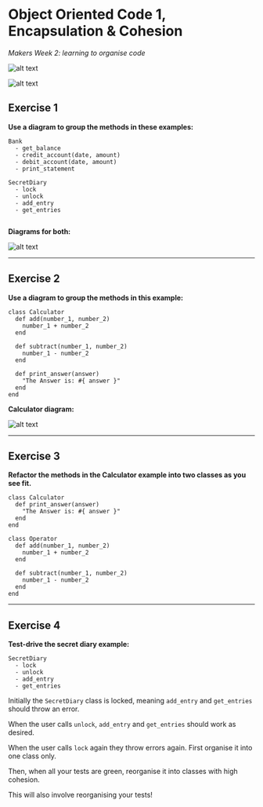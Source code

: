 # Object Oriented Code 1, Encapsulation & Cohesion

*Makers Week 2: learning to organise code*

![alt text](http://res.cloudinary.com/dani-devs-and-designs/image/upload/v1531991951/cohesion_ozukz0.png)

![alt text](http://res.cloudinary.com/dani-devs-and-designs/image/upload/v1531991963/cohesion_antonymn_y8z7fg.png)

## Exercise 1

**Use a diagram to group the methods in these examples:**

```
Bank
  - get_balance
  - credit_account(date, amount)
  - debit_account(date, amount)
  - print_statement

```

```
SecretDiary
  - lock
  - unlock
  - add_entry
  - get_entries
  
```

**Diagrams for both:**

![alt text](http://res.cloudinary.com/dani-devs-and-designs/image/upload/v1531911853/OOC__Encapsulation_Cohesion_ap91lo.jpg)

----------------------

## Exercise 2

**Use a diagram to group the methods in this example:**


```
class Calculator
  def add(number_1, number_2)
    number_1 + number_2
  end

  def subtract(number_1, number_2)
    number_1 - number_2
  end

  def print_answer(answer)
    "The Answer is: #{ answer }"
  end
end
```

**Calculator diagram:**

![alt text](http://res.cloudinary.com/dani-devs-and-designs/image/upload/v1531909441/Calculator_Diagram_z4etth.jpg)

------------------------

## Exercise 3

**Refactor the methods in the Calculator example into two classes as you see fit.**

```
class Calculator
  def print_answer(answer)
    "The Answer is: #{ answer }"
  end
end

class Operator
  def add(number_1, number_2)
    number_1 + number_2
  end

  def subtract(number_1, number_2)
    number_1 - number_2
  end
end
```

---------------------------

## Exercise 4

**Test-drive the secret diary example:**

```
SecretDiary
  - lock
  - unlock
  - add_entry
  - get_entries
  ```

Initially the `SecretDiary` class is locked, meaning `add_entry` and `get_entries` should throw an error.

When the user calls `unlock`, `add_entry` and `get_entries` should work as desired.

When the user calls `lock` again they throw errors again.
First organise it into one class only.

Then, when all your tests are green, reorganise it into classes with high cohesion.

This will also involve reorganising your tests!
